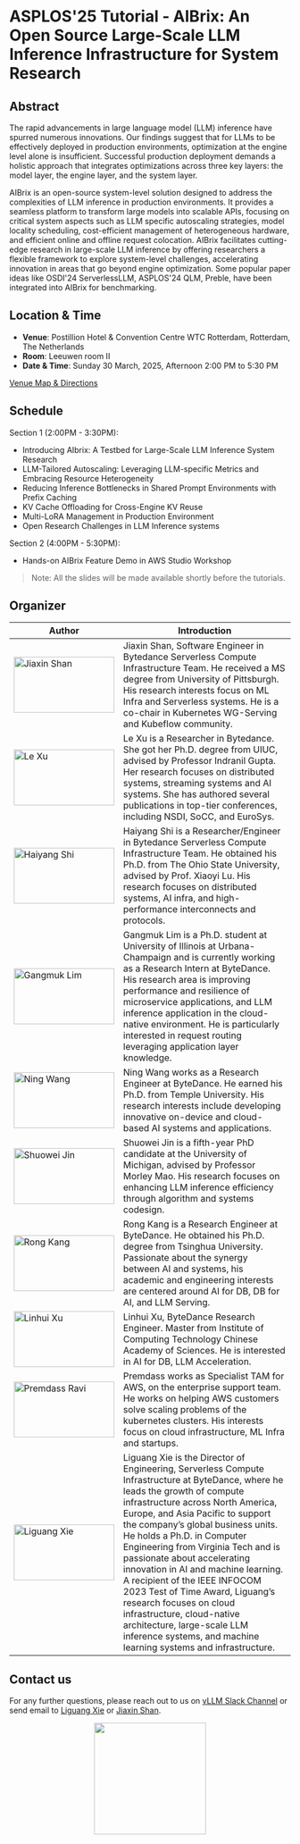 # ASPLOS'25 Tutorial - AIBrix: An Open Source Large-Scale LLM Inference Infrastructure for System Research


## Abstract

The rapid advancements in large language model (LLM) inference have spurred numerous innovations. Our findings suggest that for LLMs to be effectively deployed in production environments, optimization at the engine level alone is insufficient. Successful production deployment demands a holistic approach  that integrates optimizations across three key layers: the model layer, the engine layer, and the system layer.

AIBrix is an open-source system-level solution designed to address the complexities of LLM inference in production environments. It provides a seamless platform to transform large models into scalable APIs, focusing on critical system aspects such as LLM specific autoscaling strategies, model locality scheduling, cost-efficient management of heterogeneous hardware, and efficient online and offline request colocation. AIBrix facilitates cutting-edge research in large-scale LLM inference by offering researchers a flexible framework to explore system-level challenges, accelerating innovation in areas that go beyond engine optimization. Some popular paper ideas like OSDI'24 ServerlessLLM, ASPLOS'24 QLM, Preble, have been integrated into AIBrix for benchmarking.

## Location & Time

- **Venue**: Postillion Hotel & Convention Centre WTC Rotterdam, Rotterdam, The Netherlands
- **Room**: Leeuwen room II
- **Date & Time**: Sunday 30 March, 2025, Afternoon 2:00 PM to 5:30 PM 

[Venue Map & Directions](https://www.asplos-conference.org/asplos2025/conference-venue/)
 

## Schedule
Section 1 (2:00PM - 3:30PM):
- Introducing AIbrix: A Testbed for Large-Scale LLM Inference System Research
- LLM-Tailored Autoscaling: Leveraging LLM-specific Metrics and Embracing Resource Heterogeneity 
- Reducing Inference Bottlenecks in Shared Prompt Environments with Prefix Caching
- KV Cache Offloading for Cross-Engine KV Reuse
- Multi-LoRA Management in Production Environment 
- Open Research Challenges in LLM Inference systems

Section 2 (4:00PM - 5:30PM):
- Hands-on AIBrix Feature Demo in AWS Studio Workshop  


> Note: All the slides will be made available shortly before the tutorials.


## Organizer

| Author | Introduction |
| ------ | ------------ |
| <img src="https://avatars.githubusercontent.com/u/4739316?v=4" alt="Jiaxin Shan" width="180px" height="100px"> | Jiaxin Shan, Software Engineer in Bytedance Serverless Compute Infrastructure Team. He received a MS degree from University of Pittsburgh. His research interests focus on ML Infra and Serverless systems. He is a co-chair in Kubernetes WG-Serving and Kubeflow community. |
| <img src="https://lexu1.web.engr.illinois.edu/images/profile-cropped.jpg" alt="Le Xu" width="180px" height="100px"> | Le Xu is a Researcher in Bytedance. She got her Ph.D. degree from UIUC, advised by Professor Indranil Gupta. Her research focuses on distributed systems, streaming systems and AI systems. She has authored several publications in top-tier conferences, including NSDI, SoCC, and EuroSys. |
| <img src="https://scholar.googleusercontent.com/citations?view_op=medium_photo&user=71rG3bEAAAAJ&citpid=4" alt="Haiyang Shi" width="180px" height="100px"> | Haiyang Shi is a Researcher/Engineer in Bytedance Serverless Compute Infrastructure Team. He obtained his Ph.D. from The Ohio State University, advised by Prof. Xiaoyi Lu. His research focuses on distributed systems, AI infra, and high-performance interconnects and protocols. |
| <img src="https://media.licdn.com/dms/image/v2/D5603AQEwpRd7DJEUvg/profile-displayphoto-shrink_800_800/profile-displayphoto-shrink_800_800/0/1698611002277?e=1748476800&v=beta&t=2syCEM3OiLVBmlOaK6cwEa73tlCSRX47FaXYJsXDW84" alt="Gangmuk Lim" width="180px" height="100px"> | Gangmuk Lim is a Ph.D. student at University of Illinois at Urbana-Champaign and is currently working as a Research Intern at ByteDance. His research area is improving performance and resilience of microservice applications, and LLM inference application in the cloud-native environment. He is particularly interested in request routing leveraging application layer knowledge.|
| <img src="https://wangncs.github.io/images/profile.jpg" alt="Ning Wang" width="180px" height="100px"> | Ning Wang works as a Research Engineer at ByteDance. He earned his Ph.D. from Temple University. His research interests include developing innovative on-device and cloud-based AI systems and applications. |
| <img src="https://shuoweijin.com/authors/admin/avatar_hu47311af3cf29288c7e7c3a30ecf0e3ad_16517156_270x270_fill_lanczos_center_3.png" alt="Shuowei Jin" width="180px" height="100px"> | Shuowei Jin is a fifth-year PhD candidate at the University of Michigan, advised by Professor Morley Mao. His research focuses on enhancing LLM inference efficiency through algorithm and systems codesign.  |
| <img src="https://media.licdn.com/dms/image/v2/D5603AQHd6Pgk-ysUgA/profile-displayphoto-shrink_400_400/B56ZVGI2v8GUAk-/0/1740638482118?e=1746057600&v=beta&t=vJB4uzFFLxCFCE3xOXW8yntHXI0pdiJlfh_zKNDNikQ" alt="Rong Kang" width="180px" height="100px"> | Rong Kang is a Research Engineer at ByteDance. He obtained his Ph.D. degree from Tsinghua University. Passionate about the synergy between AI and systems, his academic and engineering interests are centered around AI for DB, DB for AI, and LLM Serving. |
| <img src="https://media.licdn.com/dms/image/v2/D5603AQEJQQgN_capHg/profile-displayphoto-shrink_100_100/B56ZVGIslvHoAY-/0/1740638440411?e=1746057600&v=beta&t=fzVOBgzuKhhzn-YboypbnHFv17qfA_URjB9eIfMM-Ho" alt="Linhui Xu" width="180px" height="100px"> | Linhui Xu, ByteDance Research Engineer. Master from Institute of Computing Technology Chinese Academy of Sciences. He is interested in AI for DB, LLM Acceleration. |
| <img src="https://media.licdn.com/dms/image/v2/D4E03AQFVqETCOAwZnw/profile-displayphoto-shrink_800_800/profile-displayphoto-shrink_800_800/0/1681390275508?e=1748476800&v=beta&t=f91LcvqfQVu6bz9dkZ1pk65ZuTITuwEVQ1aqUnAe9ys" alt="Premdass Ravi" width="180px" height="100px"> | Premdass works as Specialist TAM for AWS, on the enterprise support team. He works on helping AWS customers solve scaling problems of the kubernetes clusters. His interests focus on cloud infrastructure, ML Infra and startups. |
| <img src="https://avatars.githubusercontent.com/u/12957223?v=4" alt="Liguang Xie" width="180px" height="100px"> | Liguang Xie is the Director of Engineering, Serverless Compute Infrastructure at ByteDance, where he leads the growth of compute infrastructure across North America, Europe, and Asia Pacific to support the company’s global business units. He holds a Ph.D. in Computer Engineering from Virginia Tech and is passionate about accelerating innovation in AI and machine learning. A recipient of the IEEE INFOCOM 2023 Test of Time Award, Liguang’s research focuses on cloud infrastructure, cloud-native architecture, large-scale LLM inference systems, and machine learning systems and infrastructure. |
 

## Contact us

For any further questions, please reach out to us on [vLLM Slack Channel](https://vllm-dev.slack.com/archives/C08EQ883CSV) or send email to [Liguang Xie](liguang.xie@bytedance.com) or [Jiaxin Shan](jiaxin.shan@bytedance.com).

<p align="center">
 <img src="https://www.asplos-conference.org/wp-content/uploads/2024/06/ASPLOS2025-Logo-black-1.png" width="200px">
</p>
